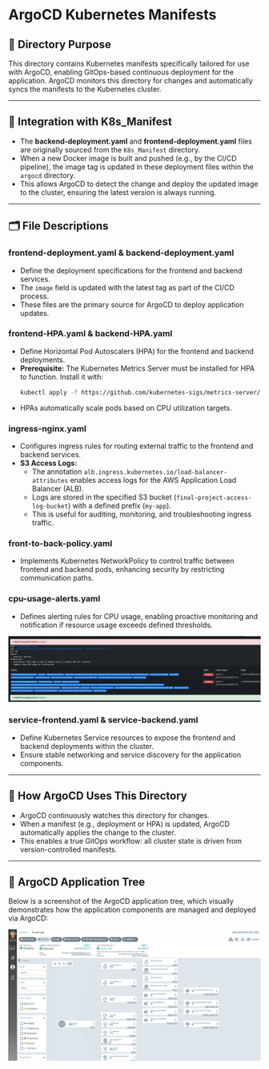 # ArgoCD Kubernetes Manifests

## 🎯 Directory Purpose

This directory contains Kubernetes manifests specifically tailored for use with ArgoCD, enabling GitOps-based continuous deployment for the application. ArgoCD monitors this directory for changes and automatically syncs the manifests to the Kubernetes cluster.

---

## 🔄 Integration with K8s_Manifest

- The **backend-deployment.yaml** and **frontend-deployment.yaml** files are originally sourced from the `K8s_Manifest` directory.
- When a new Docker image is built and pushed (e.g., by the CI/CD pipeline), the image tag is updated in these deployment files within the `argocd` directory.
- This allows ArgoCD to detect the change and deploy the updated image to the cluster, ensuring the latest version is always running.

---

## 🗂️ File Descriptions

### **frontend-deployment.yaml** & **backend-deployment.yaml**
- Define the deployment specifications for the frontend and backend services.
- The `image` field is updated with the latest tag as part of the CI/CD process.
- These files are the primary source for ArgoCD to deploy application updates.

### **frontend-HPA.yaml** & **backend-HPA.yaml**
- Define Horizontal Pod Autoscalers (HPA) for the frontend and backend deployments.
- **Prerequisite:** The Kubernetes Metrics Server must be installed for HPA to function. Install it with:
  ```bash
  kubectl apply -f https://github.com/kubernetes-sigs/metrics-server/releases/latest/download/components.yaml
  ```
- HPAs automatically scale pods based on CPU utilization targets.

### **ingress-nginx.yaml**
- Configures ingress rules for routing external traffic to the frontend and backend services.
- **S3 Access Logs:**
  - The annotation `alb.ingress.kubernetes.io/load-balancer-attributes` enables access logs for the AWS Application Load Balancer (ALB).
  - Logs are stored in the specified S3 bucket (`final-project-access-log-bucket`) with a defined prefix (`my-app`).
  - This is useful for auditing, monitoring, and troubleshooting ingress traffic.

### **front-to-back-policy.yaml**
- Implements Kubernetes NetworkPolicy to control traffic between frontend and backend pods, enhancing security by restricting communication paths.

### **cpu-usage-alerts.yaml**
- Defines alerting rules for CPU usage, enabling proactive monitoring and notification if resource usage exceeds defined thresholds.

![Prometheus Alert Testing](../Attachments/screenshots/prometheus_alert_testing.png)

### **service-frontend.yaml** & **service-backend.yaml**
- Define Kubernetes Service resources to expose the frontend and backend deployments within the cluster.
- Ensure stable networking and service discovery for the application components.

---

## 🚀 How ArgoCD Uses This Directory

- ArgoCD continuously watches this directory for changes.
- When a manifest (e.g., deployment or HPA) is updated, ArgoCD automatically applies the change to the cluster.
- This enables a true GitOps workflow: all cluster state is driven from version-controlled manifests.

---

## 🌳 ArgoCD Application Tree

Below is a screenshot of the ArgoCD application tree, which visually demonstrates how the application components are managed and deployed via ArgoCD:

![ArgoCD Application Tree](../Attachments/screenshots/argocd_tree.png)
